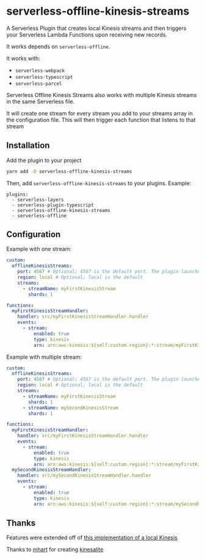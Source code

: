 # serverless-offline-kinesis-streams

A Serverless Plugin that creates local Kinesis streams and then triggers your Serverless Lambda Functions upon receiving new records.

It works depends on `serverless-offline`.

It works with:

- `serverless-webpack`
- `serverless-typescript`
- `serverless-parcel`

Serverless Offline Kinesis Streams also works with multiple Kinesis streams in the same Serverless file.

It will create one stream for every stream you add to your streams array in the configuration file. This will then trigger each function that listens to that stream

## Installation

Add the plugin to your project

```sh
yarn add -D serverless-offline-kinesis-streams
```

Then, add `serverless-offline-kinesis-streams` to your plugins. Example:

```
plugins:
  - serverless-layers
  - serverless-plugin-typescript
  - serverless-offline-kinesis-streams
  - serverless-offline
```

## Configuration

Example with one stream:

```yaml
custom:
  offlineKinesisStreams:
    port: 4567 # Optional; 4567 is the default port. The plugin launches a local Kinesis instance on this port
    region: local # Optional; local is the default
    streams:
      - streamName: myFirstKinesisStream
        shards: 1

functions:
  myFirstKinesisStreamHandler:
    handler: src/myFirstKinesisStreamHandler.handler
    events:
      - stream:
          enabled: true
          type: kinesis
          arn: arn:aws:kinesis:${self:custom.region}:*:stream/myFirstKinesisStream
```

Example with multiple stream:

```yaml
custom:
  offlineKinesisStreams:
    port: 4567 # Optional; 4567 is the default port. The plugin launches a local Kinesis instance on this port
    region: local # Optional; local is the default
    streams:
      - streamName: myFirstKinesisStream
        shards: 1
      - streamName: mySecondKinesisStream
        shards: 1

functions:
  myFirstKinesisStreamHandler:
    handler: src/myFirstKinesisStreamHandler.handler
    events:
      - stream:
          enabled: true
          type: kinesis
          arn: arn:aws:kinesis:${self:custom.region}:*:stream/myFirstKinesisStream
  mySecondKinesisStreamHandler:
    handler: src/mySecondKinesisStreamHandler.handler
    events:
      - stream:
          enabled: true
          type: kinesis
          arn: arn:aws:kinesis:${self:custom.region}:*:stream/mySecondKinesisStream
```

## Thanks

Features were extended off of [this implementation of a local Kinesis](https://github.com/pidz-development/serverless-local-kinesis)

Thanks to [mhart](https://github.com/mhart) for creating [kinesalite](https://github.com/mhart/kinesalite)
